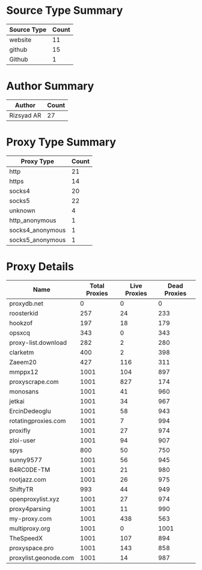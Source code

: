 # Source Type Summary

| Source Type | Count |
|-------------|-------|
| website | 11 |
| github | 15 |
| Github | 1 |


# Author Summary

| Author | Count |
|--------|-------|
| Rizsyad AR | 27 |


# Proxy Type Summary

| Proxy Type | Count |
|------------|-------|
| http | 21 |
| https | 14 |
| socks4 | 20 |
| socks5 | 22 |
| unknown | 4 |
| http_anonymous | 1 |
| socks4_anonymous | 1 |
| socks5_anonymous | 1 |


# Proxy Details

| Name | Total Proxies | Live Proxies | Dead Proxies |
|------|---------------|--------------|---------------|
| proxydb.net | 0 | 0 | 0 |
| roosterkid | 257 | 24 | 233 |
| hookzof | 197 | 18 | 179 |
| opsxcq | 343 | 0 | 343 |
| proxy-list.download | 282 | 2 | 280 |
| clarketm | 400 | 2 | 398 |
| Zaeem20 | 427 | 116 | 311 |
| mmppx12 | 1001 | 104 | 897 |
| proxyscrape.com | 1001 | 827 | 174 |
| monosans | 1001 | 41 | 960 |
| jetkai | 1001 | 34 | 967 |
| ErcinDedeoglu | 1001 | 58 | 943 |
| rotatingproxies.com | 1001 | 7 | 994 |
| proxifly | 1001 | 27 | 974 |
| zloi-user | 1001 | 94 | 907 |
| spys | 800 | 50 | 750 |
| sunny9577 | 1001 | 56 | 945 |
| B4RC0DE-TM | 1001 | 21 | 980 |
| rootjazz.com | 1001 | 26 | 975 |
| ShiftyTR | 993 | 44 | 949 |
| openproxylist.xyz | 1001 | 27 | 974 |
| proxy4parsing | 1001 | 11 | 990 |
| my-proxy.com | 1001 | 438 | 563 |
| multiproxy.org | 1001 | 0 | 1001 |
| TheSpeedX | 1001 | 107 | 894 |
| proxyspace.pro | 1001 | 143 | 858 |
| proxylist.geonode.com | 1001 | 14 | 987 |
